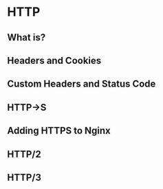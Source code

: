 # HTTP

## What is?

## Headers and Cookies

## Custom Headers and Status Code

## HTTP->S

## Adding HTTPS to Nginx

## HTTP/2

## HTTP/3